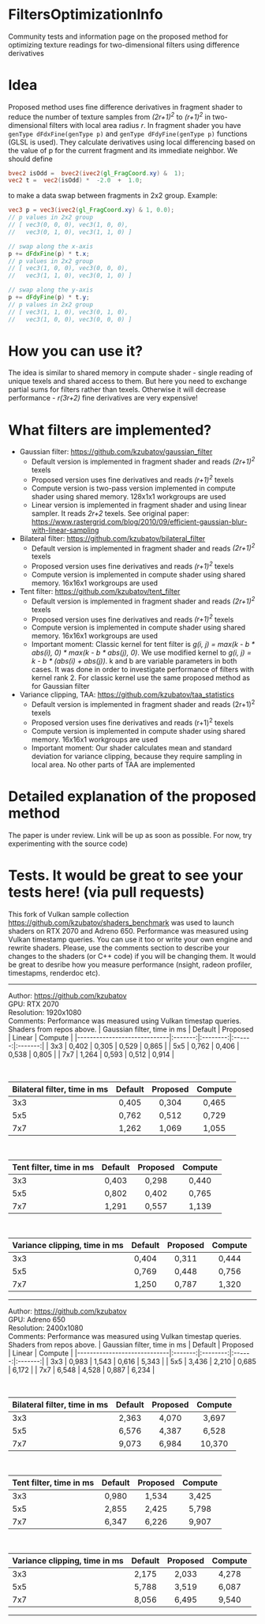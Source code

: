 
# FiltersOptimizationInfo
Community tests and information page on the proposed method for optimizing texture readings for two-dimensional filters using difference derivatives

# Idea
Proposed method uses fine difference derivatives in fragment shader to reduce the number of texture samples from *(2r+1)*<sup>*2*</sup> to *(r+1)*<sup>*2*</sup> in two-dimensional filters with local area radius *r*. In fragment shader you have `genType dFdxFine(genType p)` and `genType dFdyFine(genType p)` functions (GLSL is used). They calculate derivatives using local differencing based on the value of p for the current fragment and its immediate neighbor. We should define
```GLSL
bvec2 isOdd =  bvec2(ivec2(gl_FragCoord.xy) &  1);
vec2 t =  vec2(isOdd) *  -2.0  +  1.0;
```
to make a data swap between fragments in 2x2 group.
Example:
```GLSL
vec3 p = vec3(ivec2(gl_FragCoord.xy) & 1, 0.0);
// p values in 2x2 group
// [ vec3(0, 0, 0), vec3(1, 0, 0),
//   vec3(0, 1, 0), vec3(1, 1, 0) ]

// swap along the x-axis
p += dFdxFine(p) * t.x;
// p values in 2x2 group
// [ vec3(1, 0, 0), vec3(0, 0, 0),
//   vec3(1, 1, 0), vec3(0, 1, 0) ]

// swap along the y-axis
p += dFdyFine(p) * t.y;
// p values in 2x2 group
// [ vec3(1, 1, 0), vec3(0, 1, 0),
//   vec3(1, 0, 0), vec3(0, 0, 0) ]
```
# How you can use it?
The idea is similar to shared memory in compute shader - single reading of unique texels and shared access to them. But here you need to exchange partial sums for filters rather than texels. Otherwise it will decrease performance - *r(3r+2)* fine derivatives are very expensive!

# What filters are implemented?
 - Gaussian filter: <https://github.com/kzubatov/gaussian_filter>
	 - Default version is implemented in fragment shader and reads *(2r+1)<sup>2</sup>*
 texels
	 - Proposed version uses fine derivatives and reads *(r+1)<sup>2</sup>* texels
	 - Compute version is two-pass version implemented in compute shader using shared memory. 128x1x1 workgroups are used
	 - Linear version is implemented in fragment shader and using linear sampler. It reads *2r+2* texels. See original paper: <https://www.rastergrid.com/blog/2010/09/efficient-gaussian-blur-with-linear-sampling>
  - Bilateral filter: <https://github.com/kzubatov/bilateral_filter>
	- Default version is implemented in fragment shader and reads *(2r+1)<sup>2</sup>*
 texels
	- Proposed version uses fine derivatives and reads *(r+1)<sup>2</sup>* texels
	- Compute version is implemented in compute shader using shared memory. 16x16x1 workgroups are used
 - Tent filter: <https://github.com/kzubatov/tent_filter>
	 - Default version is implemented in fragment shader and reads *(2r+1)<sup>2</sup>*
 texels
	- Proposed version uses fine derivatives and reads *(r+1)<sup>2</sup>* texels
	- Compute version is implemented in compute shader using shared memory. 16x16x1 workgroups are used
	- Important moment:
		Classic kernel for tent filter is *g(i, j) = max(k - b * abs(i), 0) * max(k - b * abs(j), 0)*. We use modified kernel to *g(i, j) = k - b * (abs(i) + abs(j))*. k and b are variable parameters in both cases. It was done in order to investigate performance of filters with kernel rank 2. For classic kernel use the same proposed method as for Gaussian filter
 - Variance clipping, TAA: <https://github.com/kzubatov/taa_statistics>
	 - Default version is implemented in fragment shader and reads (2r+1)<sup>2</sup>
 texels
	- Proposed version uses fine derivatives and reads (r+1)<sup>2</sup> texels
	- Compute version is implemented in compute shader using shared memory. 16x16x1 workgroups are used
	- Important moment:
	Our shader calculates mean and standard deviation for variance clipping, because they require sampling in local area. No other parts of TAA are implemented

# Detailed explanation of the proposed method
The paper is under review. Link will be up as soon as possible. For now, try experimenting with the source code)

# Tests. It would be great to see your tests here! (via pull requests)

This fork of Vulkan sample collection <https://github.com/kzubatov/shaders_benchmark> was used to launch shaders on RTX 2070 and Adreno 650. Performance was measured using Vulkan timestamp queries. You can use it too or write your own engine and rewrite shaders. Please, use the comments section to describe your changes to the shaders (or C++ code) if you will be changing them. It would be great to desribe how you measure performance (nsight, radeon profiler, timestapms, renderdoc etc).

---
Author: <https://github.com/kzubatov>\
GPU: RTX 2070\
Resolution: 1920x1080\
Comments: Performance was measured using Vulkan timestap queries. Shaders from repos above.
| Gaussian filter, time in ms | Default | Proposed | Linear | Compute |
|-----------------------------|:-------:|:--------:|:------:|:-------:|
| 3x3 | 0,402 | 0,305 |	0,529 |	0,865 |
| 5x5 | 0,762 | 0,406 |	0,538 |	0,805 |
| 7x7 | 1,264 | 0,593 |	0,512 |	0,914 |

<br>

| Bilateral filter, time in ms | Default | Proposed | Compute |
|------------------------------|:-------:|:--------:|:-------:|
| 3x3 | 0,405 | 0,304 | 0,465|
| 5x5 | 0,762 | 0,512 | 0,729|
| 7x7 | 1,262 | 1,069 | 1,055|

<br>

| Tent filter, time in ms | Default | Proposed | Compute |
|-------------------------|:-------:|:--------:|:-------:|
| 3x3 | 0,403 | 0,298 | 0,440 |
| 5x5 | 0,802 | 0,402 | 0,765 |
| 7x7 | 1,291 | 0,557 | 1,139 |

<br>

| Variance clipping, time in ms | Default | Proposed | Compute |
|-------------------------|:-------:|:--------:|:-------:|
| 3x3 | 0,404 | 0,311 | 0,444 |
| 5x5 | 0,769 | 0,448 | 0,756 |
| 7x7 | 1,250 | 0,787 | 1,320 |

---

Author: <https://github.com/kzubatov>\
GPU: Adreno 650\
Resolution: 2400x1080\
Comments: Performance was measured using Vulkan timestap queries. Shaders from repos above.
| Gaussian filter, time in ms | Default | Proposed | Linear | Compute |
|-----------------------------|:-------:|:--------:|:------:|:-------:|
| 3x3 | 0,983 |	1,543 | 0,616 | 5,343 |
| 5x5 | 3,436 |	2,210 | 0,685 | 6,172 |
| 7x7 | 6,548 |	4,528 | 0,887 | 6,234 |

<br>

| Bilateral filter, time in ms | Default | Proposed | Compute |
|------------------------------|:-------:|:--------:|:-------:|
| 3x3 |	2,363 |	4,070 |	3,697 |
| 5x5 |	6,576 |	4,387 |	6,528 |
| 7x7 |	9,073 |	6,984 |	10,370 |

<br>

| Tent filter, time in ms | Default | Proposed | Compute |
|-------------------------|:-------:|:--------:|:-------:|
| 3x3 |	0,980 |	1,534 | 3,425 |
| 5x5 |	2,855 |	2,425 | 5,798 |
| 7x7 |	6,347 |	6,226 | 9,907 |

<br>

| Variance clipping, time in ms | Default | Proposed | Compute |
|-------------------------|:-------:|:--------:|:-------:|
| 3x3 |	2,175 |	2,033 |	4,278 |
| 5x5 |	5,788 |	3,519 |	6,087 |
| 7x7 |	8,056 |	6,495 |	9,540 |
---

